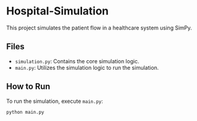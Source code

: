 # Hospital-Simulation

This project simulates the patient flow in a healthcare system using SimPy.

## Files

- `simulation.py`: Contains the core simulation logic.
- `main.py`: Utilizes the simulation logic to run the simulation.

## How to Run

To run the simulation, execute `main.py`:

```bash
python main.py

